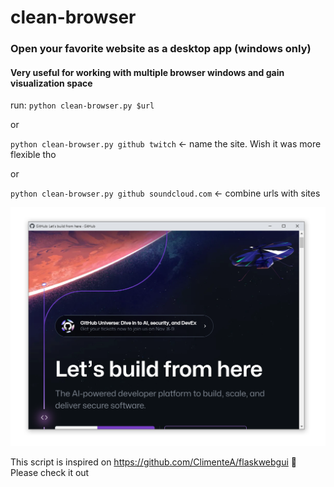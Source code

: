 # clean-browser
### Open your favorite website as a desktop app (windows only)
#### Very useful for working with multiple browser windows and gain visualization space

run:
`python clean-browser.py $url` <br>

or

`python clean-browser.py github twitch` <- name the site. Wish it was more flexible tho <br>

or

`python clean-browser.py github soundcloud.com` <- combine urls with sites<br>

![alt text](https://github.com/MauBorre/clean-browser/blob/main/example.png?raw=true)

This script is inspired on https://github.com/ClimenteA/flaskwebgui 🚀
Please check it out

